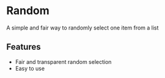 # Random

A simple and fair way to randomly select one item from a list

## Features

- Fair and transparent random selection
- Easy to use
